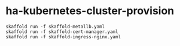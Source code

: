 # ha-kubernetes-cluster-provision

```
skaffold run -f skaffold-metallb.yaml
skaffold run -f skaffold-cert-manager.yaml
skaffold run -f skaffold-ingress-nginx.yaml
```